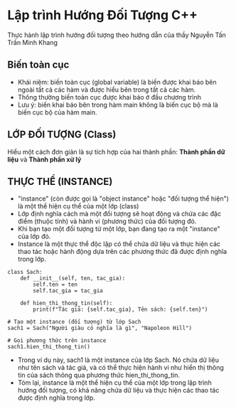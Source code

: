 # Lập trình Hướng Đối Tượng C++
Thực hành lập trình hướng đối tượng theo hướng dẫn của thầy Nguyễn Tấn Trần Minh Khang

## Biến toàn cục
 - Khái niệm: biến toàn cục (global variable) là biến được khai báo bên ngoài tất cả các hàm và được hiểu bên trong tất cả các hàm.
 - Thông thường biến toàn cục được khai báo ở đầu chương trình
 - Lưu ý: biến khai báo bên trong hàm main không là biến cục bộ mà là biến cục bộ của hàm main.  
## LỚP ĐỐI TƯỢNG (Class)
   Hiểu một cách đơn giản là sự tích hợp của hai thành phần: **Thành phần dữ liệu** và **Thành phần xử lý**  

## THỰC THỂ (INSTANCE)
- "instance" (còn được gọi là "object instance" hoặc "đối tượng thể hiện") là một thể hiện cụ thể của một lớp (class)
- Lớp định nghĩa cách mà một đối tượng sẽ hoạt động và chứa các đặc điểm (thuộc tính) và hành vi (phương thức) của đối tượng đó.
- Khi bạn tạo một đối tượng từ một lớp, bạn đang tạo ra một "instance" của lớp đó.
- Instance là một thực thể độc lập có thể chứa dữ liệu và thực hiện các thao tác hoặc hành động dựa trên các phương thức đã được định nghĩa trong lớp.
```
class Sach:
    def __init__(self, ten, tac_gia):
        self.ten = ten
        self.tac_gia = tac_gia
    
    def hien_thi_thong_tin(self):
        print(f"Tác giả: {self.tac_gia}, Tên sách: {self.ten}")

# Tạo một instance (đối tượng) từ lớp Sach
sach1 = Sach("Người giàu có nghĩa là gì", "Napoleon Hill")

# Gọi phương thức trên instance
sach1.hien_thi_thong_tin()
```
- Trong ví dụ này, sach1 là một instance của lớp Sach. Nó chứa dữ liệu như tên sách và tác giả, và có thể thực hiện hành vi như hiển thị thông tin của sách thông qua phương thức hien_thi_thong_tin.
- Tóm lại, instance là một thể hiện cụ thể của một lớp trong lập trình hướng đối tượng, có khả năng chứa dữ liệu và thực hiện các thao tác được định nghĩa trong lớp.
